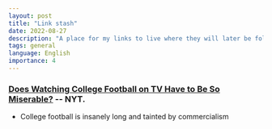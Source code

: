 ```yaml
---
layout: post
title: "Link stash"
date: 2022-08-27
description: "A place for my links to live where they will later be folded into the garden."
tags: general
language: English
importance: 4
---
```


### [Does Watching College Football on TV Have to Be So Miserable?](https://www.nytimes.com/2022/08/27/business/college-football-tv-espn.html) -- NYT.
*   College football is insanely long and tainted by commercialism
